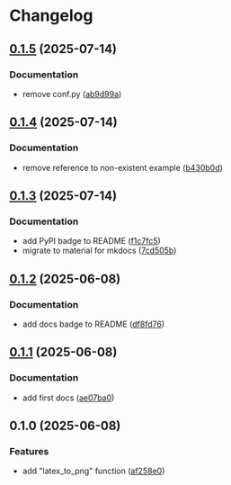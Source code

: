 # Changelog

## [0.1.5](https://github.com/olympiad-bot/tex2image/compare/v0.1.4...v0.1.5) (2025-07-14)


### Documentation

* remove conf.py ([ab9d99a](https://github.com/olympiad-bot/tex2image/commit/ab9d99a82fda578819c67eab5ff22376cfee473a))

## [0.1.4](https://github.com/olympiad-bot/tex2image/compare/v0.1.3...v0.1.4) (2025-07-14)


### Documentation

* remove reference to non-existent example ([b430b0d](https://github.com/olympiad-bot/tex2image/commit/b430b0d15378d97526afef922accadd0228a2cea))

## [0.1.3](https://github.com/olympiad-bot/tex2image/compare/v0.1.2...v0.1.3) (2025-07-14)


### Documentation

* add PyPI badge to README ([f1c7fc5](https://github.com/olympiad-bot/tex2image/commit/f1c7fc58b37eda8c7df7954652c967889ec3a22d))
* migrate to material for mkdocs ([7cd505b](https://github.com/olympiad-bot/tex2image/commit/7cd505b029f53bdb2f05014842df323889ea31a7))

## [0.1.2](https://github.com/olympiad-bot/tex2image/compare/v0.1.1...v0.1.2) (2025-06-08)


### Documentation

* add docs badge to README ([df8fd76](https://github.com/olympiad-bot/tex2image/commit/df8fd7632d4809abb7ed34c20827329b26190ea6))

## [0.1.1](https://github.com/olympiad-bot/tex2image/compare/v0.1.0...v0.1.1) (2025-06-08)


### Documentation

* add first docs ([ae07ba0](https://github.com/olympiad-bot/tex2image/commit/ae07ba083626a9ad082ed235cb56eb24e71b366a))

## 0.1.0 (2025-06-08)


### Features

* add "latex_to_png" function ([af258e0](https://github.com/olympiad-bot/tex2image/commit/af258e0473803b02858b4338e846cad766f3e7f7))
